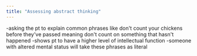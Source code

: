 ```yaml
---
title: "Assessing abstract thinking"
---
```

-asking the pt to explain common phrases like don't count your chickens before they've passed meaning don't count on something that hasn't happened 
-shows pt to have a higher level of intellectual function
-someone with altered mental status will take these phrases as literal

